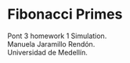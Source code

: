 # Fibonacci Primes  
Pont 3 homework 1 Simulation.  
Manuela Jaramillo Rendón.  
Universidad de Medellín.
